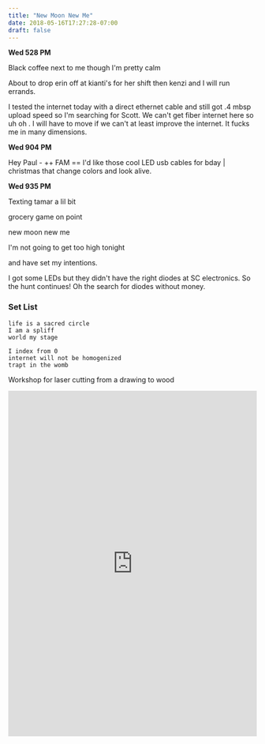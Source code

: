 ```yaml
---
title: "New Moon New Me"
date: 2018-05-16T17:27:28-07:00
draft: false
---
```


**Wed 528 PM**

Black coffee next to me though I'm pretty calm

About to drop erin off at kianti's for her shift then kenzi and I will run errands.

I tested the internet today with a direct ethernet cable and still got .4 mbsp upload speed so I'm searching for Scott. We can't get fiber internet here so uh oh . I will have to move if we can't at least improve the internet. It fucks me in many dimensions.

**Wed 904 PM**

Hey Paul - ++ FAM == I'd like those cool LED usb cables for bday | christmas
that change colors and look alive.


**Wed 935 PM**

Texting tamar a lil bit

grocery game on point

new moon new me

I'm not going to get too high tonight

and have set my intentions.

I got some LEDs but they didn't have the right diodes at SC electronics. So the hunt continues! Oh the search for diodes without money.  

### Set List

```
life is a sacred circle
I am a spliff
world my stage

I index from 0
internet will not be homogenized
trapt in the womb
```


Workshop for laser cutting from a drawing to wood

<iframe width="100%" height="700" scrolling="no" frameborder="no" allow="autoplay" src="https://w.soundcloud.com/player/?url=https%3A//api.soundcloud.com/tracks/444040152%3Fsecret_token%3Ds-XUNuh&color=%23ff5500&auto_play=false&hide_related=false&show_comments=true&show_user=true&show_reposts=false&show_teaser=true&visual=true"></iframe>
